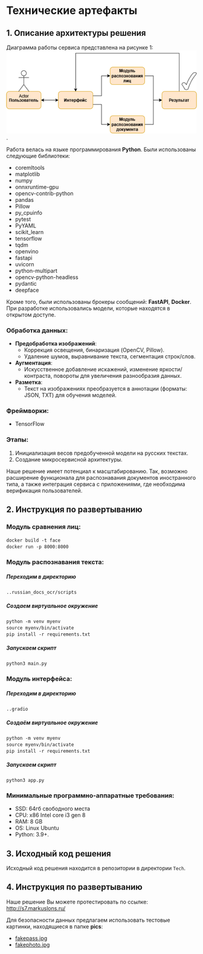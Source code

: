 # Технические артефакты

## 1. Описание архитектуры решения

Диаграмма работы сервиса представлена на рисунке 1: <br>
![Диаграмма](/pics/image6.png).

Работа велась на языке программирования **Python**. Были использованы следующие библиотеки:

- coremltools  
- matplotlib  
- numpy  
- onnxruntime-gpu  
- opencv-contrib-python  
- pandas  
- Pillow  
- py_cpuinfo  
- pytest  
- PyYAML  
- scikit_learn  
- tensorflow  
- tqdm  
- openvino  
- fastapi  
- uvicorn  
- python-multipart  
- opencv-python-headless  
- pydantic  
- deepface  

Кроме того, были использованы брокеры сообщений: **FastAPI**, **Docker**.  
При разработке использовались модели, которые находятся в открытом доступе.

### Обработка данных:
- **Предобработка изображений**:
  - Коррекция освещения, бинаризация (OpenCV, Pillow).
  - Удаление шумов, выравнивание текста, сегментация строк/слов.
- **Аугментация**:
  - Искусственное добавление искажений, изменение яркости/контраста, повороты для увеличения разнообразия данных.
- **Разметка**:
  - Текст на изображениях преобразуется в аннотации (форматы: JSON, TXT) для обучения моделей.

### Фреймворки:
- TensorFlow

### Этапы:
1. Инициализация весов предобученной модели на русских текстах.
2. Создание микросервисной архитектуры.

Наше решение имеет потенциал к масштабированию. Так, возможно расширение функционала для распознавания документов иностранного типа, а также интеграция сервиса с приложениями, где необходима верификация пользователей.

## 2. Инструкция по развертыванию
### Модуль сравнения лиц:
```docker build -t face``` <br> ```docker run -p 8000:8000```
### Модуль распознавания текста:
##### Переходим в директорию
```..russian_docs_ocr/scripts```
##### Создаем виртуальное окружение
```python -m venv myenv``` <br>
```source myenv/bin/activate``` <br>
```pip install -r requirements.txt``` <br>
##### Запускаем скрипт
```python3 main.py```

### Модуль интерфейса:
##### Переходим в директорию
```..gradio```
##### Создаём виртуальное окружение
```python -m venv myenv```<br>
```source myenv/bin/activate```<br>
```pip install -r requirements.txt```
##### Запускаем скрипт
```python3 app.py```

### Минимальные программно-аппаратные требования:
- SSD: 64гб свободного места
- CPU: x86 Intel core i3 gen 8 
- RAM: 8 GB
- OS: Linux Ubuntu 
- Python: 3.9+.

## 3. Исходный код решения
Исходный код решения находится в репозитории в директории ```Tech```.

## 4. Инструкция по развертыванию
Наше решение Вы можете протестировать по ссылке:
http://s7.markuslons.ru/

Для безопасности данных предлагаем использовать тестовые картинки, находящиеся в папке **pics**:
- [fakepass.jpg](pics/fakepass.jpg)  
- [fakephoto.jpg](pics/fakephoto.jpg)
